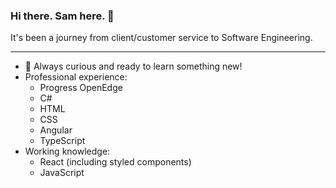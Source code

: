 ### Hi there. Sam here. 👋

It's been a journey from client/customer service to Software Engineering.
- - - -

- 🤔 Always curious and ready to learn something new!
- Professional experience:
  - Progress OpenEdge
  - C#
  - HTML
  - CSS
  - Angular
  - TypeScript
- Working knowledge:
  - React (including styled components)
  - JavaScript
  
<!--
**sammansch/sammansch** is a ✨ _special_ ✨ repository because its `README.md` (this file) appears on your GitHub profile.

Here are some ideas to get you started:

- 🔭 I’m currently working on ...
- 🌱 I’m currently learning ...
- 👯 I’m looking to collaborate on ...
- 🤔 I’m looking for help with ...
- 💬 Ask me about ...
- 📫 How to reach me: ...
- 😄 Pronouns: ...
- ⚡ Fun fact: ...
-->
